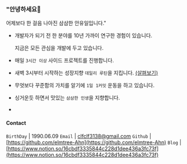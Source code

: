### "안녕하세요👋
 어제보다  한 걸음 나아진 삼삼한 안유일입니다."

- 개발자가 되기 전 한 분야를 10년 가까이 연구한 경험이 있습니다.
    
    지금은 모든 관심을 개발에 두고 있습니다.  
    
- 매일 `3시간 이상` 사이드 프로젝트를 진행합니다.
- 새벽 3시부터 시작하는 성장지향 `데일리 루틴`을 지킵니다. [(살펴보기)](https://www.notion.so/d903a27dce7b4620a55a5434bdb2cd89)
- 무엇보다 꾸준함의 가치를 알기에 `1일 1커밋` 운동을 하고 있습니다.
- 싱거운듯 하면서 맛있는 `삼삼한 인생`을 지향합니다.
- 

#### Contact
`BirthDay` | 1990.06.09
`Email` | clfclf3138@gmail.com
`Github` | [https://github.com/elmtree-Ahn](https://github.com/elmtree-Ahn)
`Blog` | [https://www.notion.so/16cbdf3335844c228d1dee436a3fc73f](https://www.notion.so/16cbdf3335844c228d1dee436a3fc73f)
